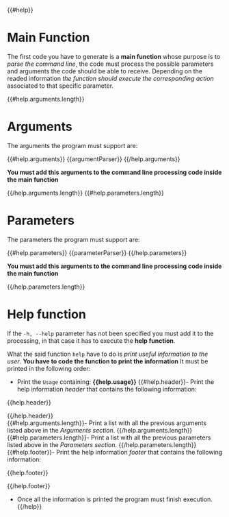 {{#help}}
# Main Function
The first code you have to generate is a **main function** whose purpose is to *parse the command line*, the code must process the possible parameters and arguments the code should be able to receive. Depending on the readed information *the function should execute the corresponding action* associated to that specific parameter.

{{#help.arguments.length}}
# Arguments 

The arguments the program must support are:

{{#help.arguments}}
{{argumentParser}}
{{/help.arguments}}

**You must add this arguments to the command line processing code inside the main function**

{{/help.arguments.length}}
{{#help.parameters.length}}
# Parameters

The parameters the program must support are: 

{{#help.parameters}}
{{parameterParser}}
{{/help.parameters}}

**You must add this arguments to the command line processing code inside the main function**

{{/help.parameters.length}}
# Help function 

If the `-h, --help` parameter has not been specified you must add it to the processing, in that case it has to execute the **help function**.

What the said function `help` have to do is *print useful information to the user*. **You have to code the function to print the information**
It must be printed in the following order: 

- Print the `Usage` containing: **{{help.usage}}**
{{#help.header}}- Print the help information *header* that contains the following information:

{{help.header}}

{{/help.header}}  
{{#help.arguments.length}}- Print a list with all the previous arguments listed above in the *Arguments section*. {{/help.arguments.length}}
{{#help.parameters.length}}- Print a list with all the previous parameters listed above in the *Parameters section*. {{/help.parameters.length}}
{{#help.footer}}- Print the help information *footer* that contains the following information:

{{help.footer}}

{{/help.footer}}
- Once all the information is printed the program must finish execution.
{{/help}}